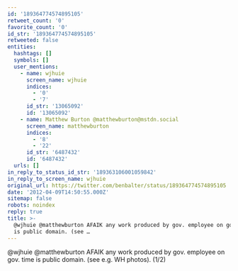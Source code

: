 ```yaml
---
id: '189364774574895105'
retweet_count: '0'
favorite_count: '0'
id_str: '189364774574895105'
retweeted: false
entities:
  hashtags: []
  symbols: []
  user_mentions:
    - name: wjhuie
      screen_name: wjhuie
      indices:
        - '0'
        - '7'
      id_str: '13065092'
      id: '13065092'
    - name: Matthew Burton @matthewburton@mstdn.social
      screen_name: matthewburton
      indices:
        - '8'
        - '22'
      id_str: '6487432'
      id: '6487432'
  urls: []
in_reply_to_status_id_str: '189363106001059842'
in_reply_to_screen_name: wjhuie
original_url: https://twitter.com/benbalter/status/189364774574895105
date: '2012-04-09T14:50:55.000Z'
sitemap: false
robots: noindex
reply: true
title: >-
  @wjhuie @matthewburton AFAIK any work produced by gov. employee on gov. time
  is public domain. (see …
---
```


@wjhuie @matthewburton AFAIK any work produced by gov. employee on gov. time is public domain. (see e.g. WH photos). (1/2)